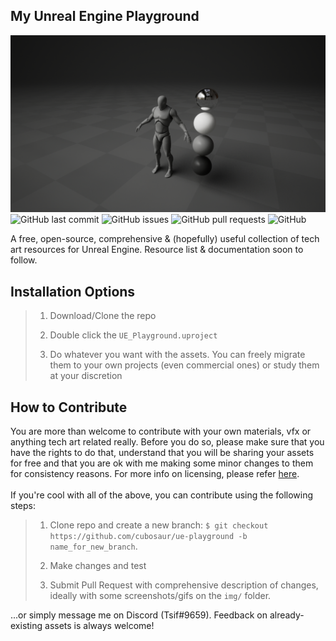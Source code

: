 
**My Unreal Engine Playground**
---

![Banner Image](img/banner.png)
![GitHub last commit](https://img.shields.io/github/last-commit/cubosaur/ue-playground?label=last%20updated) 
![GitHub issues](https://img.shields.io/github/issues/cubosaur/ue-playground)
![GitHub pull requests](https://img.shields.io/github/issues-pr/cubosaur/ue-playground)
![GitHub](https://img.shields.io/github/license/cubosaur/ue-playground)

A free, open-source, comprehensive & (hopefully) useful collection of tech art resources for Unreal Engine. Resource list & documentation soon to follow.

**Installation Options**
---

> 1. Download/Clone the repo
>
> 2. Double click the `UE_Playground.uproject`
>
>3. Do whatever you want with the assets. You can freely migrate them to your own projects (even commercial ones) or study them at your discretion

 
**How to Contribute**
---

You are more than welcome to contribute with your own materials, vfx or anything tech art related really. Before you do so, please make sure that you have the rights to do that, understand that you will be sharing your assets for free and that you are ok with me making some minor changes to them for consistency reasons. For more info on licensing, please refer [here](https://choosealicense.com/licenses/mit/).
<br><br>If you're cool with all of the above, you can contribute using the following steps:

> 1. Clone repo and create a new branch: `$ git checkout https://github.com/cubosaur/ue-playground -b name_for_new_branch`.
> 
> 2. Make changes and test
> 
> 3. Submit Pull Request with comprehensive description of changes, ideally with some screenshots/gifs on the `img/` folder.

...or simply message me on Discord (Tsif#9659). Feedback on already-existing assets is always welcome!